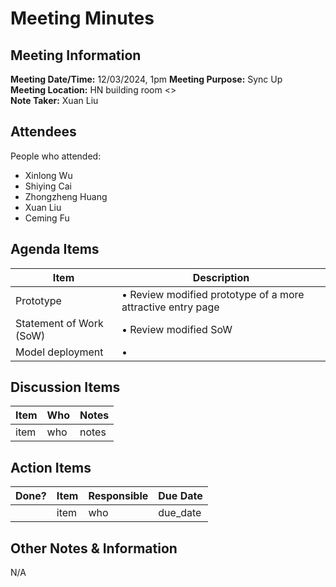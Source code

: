 # Meeting Minutes
## Meeting Information
**Meeting Date/Time:** 12/03/2024, 1pm 
**Meeting Purpose:** Sync Up  
**Meeting Location:** HN building room <>  
**Note Taker:** Xuan Liu

## Attendees
People who attended:
- Xinlong Wu
- Shiying Cai
- Zhongzheng Huang
- Xuan Liu
- Ceming Fu

## Agenda Items

Item | Description
---- | ----
Prototype | • Review modified prototype of a more attractive entry page 
Statement of Work (SoW) | • Review modified SoW 
Model deployment | • 

## Discussion Items
Item | Who | Notes |
---- | ---- | ---- |
item | who | notes |


## Action Items
| Done? | Item | Responsible | Due Date |
| ---- | ---- | ---- | ---- |
| | item | who | due_date |

## Other Notes & Information
N/A
